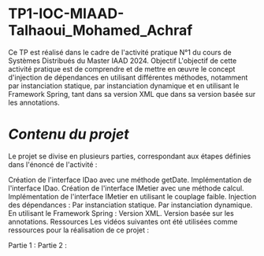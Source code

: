 # TP1-IOC-MIAAD-Talhaoui_Mohamed_Achraf
Ce TP est réalisé dans le cadre de l'activité pratique N°1 du cours de Systèmes Distribués du Master IAAD 2024.
Objectif
L'objectif de cette activité pratique est de comprendre et de mettre en œuvre le concept d'injection de dépendances en utilisant différentes méthodes, notamment par instanciation statique, par instanciation dynamique et en utilisant le Framework Spring, tant dans sa version XML que dans sa version basée sur les annotations.

# *Contenu du projet*
Le projet se divise en plusieurs parties, correspondant aux étapes définies dans l'énoncé de l'activité :

Création de l'interface IDao avec une méthode getDate.
Implémentation de l'interface IDao.
Création de l'interface IMetier avec une méthode calcul.
Implémentation de l'interface IMetier en utilisant le couplage faible.
Injection des dépendances :
Par instanciation statique.
Par instanciation dynamique.
En utilisant le Framework Spring :
Version XML.
Version basée sur les annotations.
Ressources
Les vidéos suivantes ont été utilisées comme ressources pour la réalisation de ce projet :

Partie 1 :
Partie 2 :
